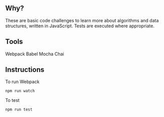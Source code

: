 ## Why?

These are basic code challenges to learn more about algorithms and data structures, written in JavaScript. Tests are executed where appropriate.

## Tools

  Webpack
  Babel
  Mocha
  Chai

## Instructions

To run Webpack

`npm run watch`

To test

`npm run test`
